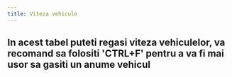 ```yaml
---
title: Viteza vehicule
---
```


## In acest tabel puteti regasi viteza vehiculelor, va recomand sa folositi 'CTRL+F' pentru a va fi mai usor sa gasiti un anume vehicul

